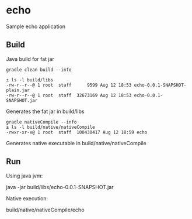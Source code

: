 # echo
Sample echo application

## Build
Java build for fat jar
```
gradle clean build --info

± ls -l build/libs
-rw-r--r--@ 1 root  staff      9599 Aug 12 18:53 echo-0.0.1-SNAPSHOT-plain.jar
-rw-r--r--@ 1 root  staff  32673169 Aug 12 18:53 echo-0.0.1-SNAPSHOT.jar
```
Generates the fat jar in build/libs
```
gradle nativeCompile --info
± ls -l build/native/nativeCompile
-rwxr-xr-x@ 1 root  staff  100430417 Aug 12 18:59 echo
```
Generates native executable in build/native/nativeCompile

## Run
Using java jvm:

java -jar build/libs/echo-0.0.1-SNAPSHOT.jar

Native execution:

build/native/nativeCompile/echo
